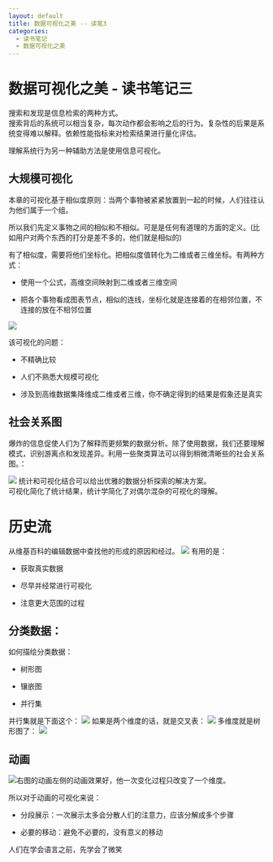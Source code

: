 ```yaml
---
layout: default
title: 数据可视化之美 -- 读笔3
categories:
  - 读书笔记
  - 数据可视化之美
---
```


# 数据可视化之美 - 读书笔记三

搜索和发现是信息检索的两种方式。<br />搜索背后的系统可以相当复杂，每次动作都会影响之后的行为。复杂性的后果是系统变得难以解释。依赖性能指标来对检索结果进行量化评估。

理解系统行为另一种辅助方法是使用信息可视化。

<a name="ea386fdc"></a>

## [](#大规模可视化)大规模可视化

本章的可视化基于相似度原则：当两个事物被紧紧放置到一起的时候，人们往往认为他们属于一个组。

所以我们先定义事物之间的相似和不相似。可是是任何有道理的方面的定义。(比如用户对两个东西的打分是差不多的，他们就是相似的)

有了相似度，需要将他们坐标化。把相似度值转化为二维或者三维坐标。有两种方式：

- 使用一个公式，高维空间映射到二维或者三维空间

- 把各个事物看成图表节点，相似的连线，坐标化就是连接着的在相邻位置，不连接的放在不相邻位置<br />

![](https://gw.alipayobjects.com/zos/skylark/26ecf774-8569-48d7-b966-56ef75d87874/2018/png/338268f2-cdfb-45b3-9525-0c563a4c4f9f.png#width=512)

该可视化的问题：

- 不精确比较

- 人们不熟悉大规模可视化

- 涉及到高维数据集降维成二维或者三维，你不确定得到的结果是假象还是真实

<a name="4a4dd5c4"></a>

## [](#社会关系图)社会关系图

爆炸的信息促使人们为了解释而更频繁的数据分析。除了使用数据，我们还要理解模式，识别游离点和发现差异。利用一些聚类算法可以得到稍微清晰些的社会关系图。：

![](https://gw.alipayobjects.com/zos/skylark/813afca4-a983-4f30-b0f3-23d36a3b03c9/2018/png/46ce46c2-b7f4-44cc-953d-3f6076157edc.png#width=638)
统计和可视化结合可以给出优雅的数据分析探索的解决方案。<br />可视化简化了统计结果，统计学简化了对偶尔混杂的可视化的理解。<br />

<a name="82875e19"></a>

# [](#历史流)历史流

从维基百科的编辑数据中查找他的形成的原因和经过。
![](https://gw.alipayobjects.com/zos/skylark/8c16a281-4fb8-4513-9565-a21a0bbac729/2018/png/0b311fc8-3581-47dd-bde7-cb9d60527d71.png#width=486)
有用的是：

- 获取真实数据

- 尽早并经常进行可视化

- 注意更大范围的过程

<a name="9a5384d2"></a>

## [](#分类数据：)分类数据：

如何描绘分类数据：

- 树形图

- 镶嵌图

- 并行集

并行集就是下面这个：
![](https://gw.alipayobjects.com/zos/skylark/5449ea7c-3d2b-46dc-8347-1c2bbb9660c7/2018/png/ef94adb9-5cd4-4c38-9aa1-f655a40967d4.png#width=490)
如果是两个维度的话，就是交叉表：
![](https://gw.alipayobjects.com/zos/skylark/7956d746-c1ef-44b7-b02a-410cb3897c46/2018/png/fb6cc99d-6869-4d2b-92e9-edc4cdb69e0e.png#width=370)
多维度就是树形图了：
![](https://gw.alipayobjects.com/zos/skylark/495f53a9-2fa7-4276-ae7c-513763c024c9/2018/png/6cd13ac9-ea90-4356-8872-7c55465d0f76.png#width=544)
<a name="c1f1a7e9"></a>

## [](#动画)动画

![](https://gw.alipayobjects.com/zos/skylark/a1ce1c8c-8d31-4e30-97ce-8eab5554c290/2018/png/d304e18c-222b-42e4-b76a-3c1a56692c72.png#width=830)右图的动画左侧的动画效果好，他一次变化过程只改变了一个维度。

所以对于动画的可视化来说：

- 分段展示：一次展示太多会分散人们的注意力，应该分解成多个步骤

- 必要的移动：避免不必要的，没有意义的移动

人们在学会语言之前，先学会了微笑
